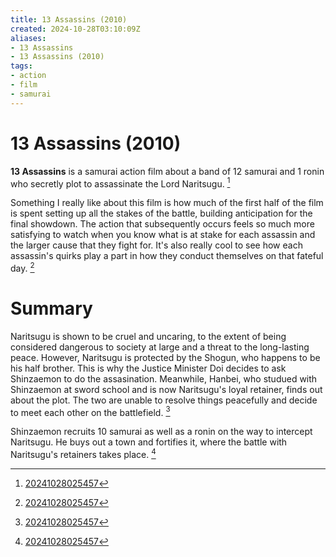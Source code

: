 ```yaml
---
title: 13 Assassins (2010)
created: 2024-10-28T03:10:09Z
aliases:
- 13 Assassins
- 13 Assassins (2010)
tags:
- action
- film
- samurai
---
```


# 13 Assassins (2010)

**13 Assassins** is a samurai action film about a band of 12 samurai and 1 ronin who secretly plot to assassinate the Lord Naritsugu. [^1]

Something I really like about this film is how much of the first half of the film is spent setting up all the stakes of the battle, building anticipation for the final showdown. The action that subsequently occurs feels so much more satisfying to watch when you know what is at stake for each assassin and the larger cause that they fight for. It's also really cool to see how each assassin's quirks play a part in how they conduct themselves on that fateful day.  [^1]

# Summary

Naritsugu is shown to be cruel and uncaring, to the extent of being considered dangerous to society at large and a threat to the long-lasting peace. However, Naritsugu is protected by the Shogun, who happens to be his half brother. This is why the Justice Minister Doi decides to ask Shinzaemon to do the assasination. Meanwhile, Hanbei, who studued with Shinzaemon at sword school and is now Naritsugu's loyal retainer, finds out about the plot. The two are unable to resolve things peacefully and decide to meet each other on the battlefield.  [^1]

Shinzaemon recruits 10 samurai as well as a ronin on the way to intercept Naritsugu. He buys out a town and fortifies it, where the battle with Naritsugu's retainers takes place.  [^1]

[^1]: [20241028025457](../entries/20241028025457.md)
